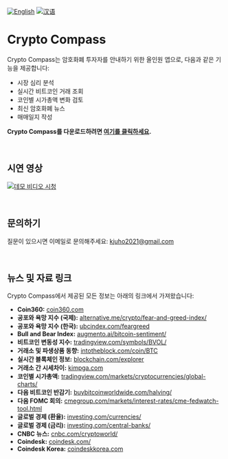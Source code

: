 [![English](https://img.shields.io/badge/lang-English-blue.svg)](https://github.com/juho-creator/CryptoCompass/blob/main/README.md)
[![汉语](https://img.shields.io/badge/lang-汉语-green.svg)](https://github.com/juho-creator/CryptoCompass/blob/main/README.CH.md)


# Crypto Compass

Crypto Compass는 암호화폐 투자자를 안내하기 위한 올인원 앱으로, 다음과 같은 기능을 제공합니다:
- 시장 심리 분석
- 실시간 비트코인 거래 조회
- 코인별 시가총액 변화 검토
- 최신 암호화폐 뉴스
- 매매일지 작성

**Crypto Compass를 다운로드하려면 [여기를 클릭하세요](https://play.google.com/store/apps/details?id=com.juhooray.crypto_analysis&hl=en_US).**

<br />

## 시연 영상
[![데모 비디오 시청](https://i3.ytimg.com/vi/575KOHgtoUw/maxresdefault.jpg)](https://www.youtube.com/watch?v=575KOHgtoUw)

<br />

## 문의하기
질문이 있으시면 이메일로 문의해주세요: kjuho2021@gmail.com

<br />

## 뉴스 및 자료 링크
Crypto Compass에서 제공된 모든 정보는 아래의 링크에서 가져왔습니다: 
- **Coin360:** [coin360.com](https://coin360.com/)
- **공포와 욕망 지수 (국제):** [alternative.me/crypto/fear-and-greed-index/](https://alternative.me/crypto/fear-and-greed-index/)
- **공포와 욕망 지수 (한국):** [ubcindex.com/feargreed](https://www.ubcindex.com/feargreed)
- **Bull and Bear Index:** [augmento.ai/bitcoin-sentiment/](https://www.augmento.ai/bitcoin-sentiment/)
- **비트코인 변동성 지수:** [tradingview.com/symbols/BVOL/](https://www.tradingview.com/symbols/BVOL/)
- **거래소 및 파생상품 동향:** [intotheblock.com/coin/BTC](https://app.intotheblock.com/coin/BTC)
- **실시간 블록체인 정보:** [blockchain.com/explorer](https://www.blockchain.com/explorer)
- **거래소 간 시세차이:** [kimpga.com](https://kimpga.com/)
- **코인별 시가총액:** [tradingview.com/markets/cryptocurrencies/global-charts/](https://www.tradingview.com/markets/cryptocurrencies/global-charts/)
- **다음 비트코인 반감기:** [buybitcoinworldwide.com/halving/](https://buybitcoinworldwide.com/halving/)
- **다음 FOMC 회의:** [cmegroup.com/markets/interest-rates/cme-fedwatch-tool.html](https://www.cmegroup.com/markets/interest-rates/cme-fedwatch-tool.html)
- **글로벌 경제 (환율):** [investing.com/currencies/](https://www.investing.com/currencies/)
- **글로벌 경제 (금리):** [investing.com/central-banks/](https://www.investing.com/central-banks/)
- **CNBC 뉴스:** [cnbc.com/cryptoworld/](https://www.cnbc.com/cryptoworld/)
- **Coindesk:** [coindesk.com/](https://www.coindesk.com/)
- **Coindesk Korea:** [coindeskkorea.com](https://www.coindeskkorea.com/#google_vignette)
